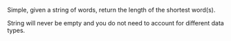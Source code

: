 Simple, given a string of words, return the length of the shortest word(s).

String will never be empty and you do not need to account for different data types.
